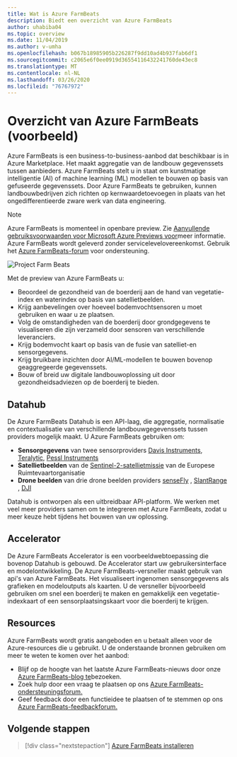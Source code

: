 ```yaml
---
title: Wat is Azure FarmBeats
description: Biedt een overzicht van Azure FarmBeats
author: uhabiba04
ms.topic: overview
ms.date: 11/04/2019
ms.author: v-umha
ms.openlocfilehash: b067b18985905b226287f9dd10ad4b937fab6df1
ms.sourcegitcommit: c2065e6f0ee0919d36554116432241760de43ec8
ms.translationtype: MT
ms.contentlocale: nl-NL
ms.lasthandoff: 03/26/2020
ms.locfileid: "76767972"
---
```

# <a name="overview-of-azure-farmbeats-preview"></a>Overzicht van Azure FarmBeats (voorbeeld)

Azure FarmBeats is een business-to-business-aanbod dat beschikbaar is in Azure Marketplace. Het maakt aggregatie van de landbouw gegevenssets tussen aanbieders. Azure FarmBeats stelt u in staat om kunstmatige intelligentie (AI) of machine learning (ML) modellen te bouwen op basis van gefuseerde gegevenssets. Door Azure FarmBeats te gebruiken, kunnen landbouwbedrijven zich richten op kernwaardetoevoegen in plaats van het ongedifferentieerde zware werk van data engineering.

> [!NOTE]
> Azure FarmBeats is momenteel in openbare preview. Zie [Aanvullende gebruiksvoorwaarden voor Microsoft Azure Previews voor](https://azure.microsoft.com/support/legal/preview-supplemental-terms/)meer informatie. Azure FarmBeats wordt geleverd zonder servicelevelovereenkomst. Gebruik het [Azure FarmBeats-forum](https://aka.ms/FarmBeatsMSDN ) voor ondersteuning.

![Project Farm Beats](./media/architecture-for-farmbeats/farmbeats-architecture-1.png)

Met de preview van Azure FarmBeats u:

- Beoordeel de gezondheid van de boerderij aan de hand van vegetatie-index en waterindex op basis van satellietbeelden.
- Krijg aanbevelingen over hoeveel bodemvochtsensoren u moet gebruiken en waar u ze plaatsen.
- Volg de omstandigheden van de boerderij door grondgegevens te visualiseren die zijn verzameld door sensoren van verschillende leveranciers.
- Krijg bodemvocht kaart op basis van de fusie van satelliet-en sensorgegevens.
- Krijg bruikbare inzichten door AI/ML-modellen te bouwen bovenop geaggregeerde gegevenssets.
- Bouw of breid uw digitale landbouwoplossing uit door gezondheidsadviezen op de boerderij te bieden.

## <a name="datahub"></a>Datahub

De Azure FarmBeats Datahub is een API-laag, die aggregatie, normalisatie en contextualisatie van verschillende landbouwgegevenssets tussen providers mogelijk maakt. U Azure FarmBeats gebruiken om:
- **Sensorgegevens** van twee sensorproviders [Davis Instruments](https://www.davisinstruments.com/product/enviromonitor-gateway/), [Teralytic](https://teralytic.com/), [Pessl Instruments](https://metos.at/)
- **Satellietbeelden** van de [Sentinel-2-satellietmissie](https://sentinel.esa.int/web/sentinel/home) van de Europese Ruimtevaartorganisatie
- **Drone beelden** van drie drone beelden providers [senseFly](https://www.sensefly.com/) , [SlantRange](https://slantrange.com/) , [DJI](https://dji.com/)

Datahub is ontworpen als een uitbreidbaar API-platform. We werken met veel meer providers samen om te integreren met Azure FarmBeats, zodat u meer keuze hebt tijdens het bouwen van uw oplossing.

## <a name="accelerator"></a>Accelerator

De Azure FarmBeats Accelerator is een voorbeeldwebtoepassing die bovenop Datahub is gebouwd. De Accelerator start uw gebruikersinterface en modelontwikkeling. De Azure FarmBeats-versneller maakt gebruik van api's van Azure FarmBeats. Het visualiseert ingenomen sensorgegevens als grafieken en modeloutputs als kaarten. U de versneller bijvoorbeeld gebruiken om snel een boerderij te maken en gemakkelijk een vegetatie-indexkaart of een sensorplaatsingskaart voor die boerderij te krijgen.

## <a name="resources"></a>Resources

Azure FarmBeats wordt gratis aangeboden en u betaalt alleen voor de Azure-resources die u gebruikt. U de onderstaande bronnen gebruiken om meer te weten te komen over het aanbod:

- Blijf op de hoogte van het laatste Azure FarmBeats-nieuws door onze [Azure FarmBeats-blog te](https://aka.ms/farmbeatsblog)bezoeken.
- Zoek hulp door een vraag te plaatsen op ons [Azure FarmBeats-ondersteuningsforum.](https://aka.ms/farmbeatssupport)
- Geef feedback door een functieidee te plaatsen of te stemmen op ons [Azure FarmBeats-feedbackforum.](https://aka.ms/farmbeatsfeedback)

## <a name="next-steps"></a>Volgende stappen

> [!div class="nextstepaction"]
> [Azure FarmBeats installeren](install-azure-farmbeats.md)
